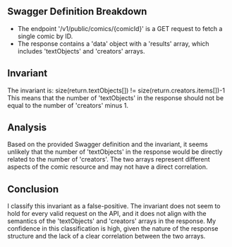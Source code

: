 ## Swagger Definition Breakdown
- The endpoint '/v1/public/comics/{comicId}' is a GET request to fetch a single comic by ID.
- The response contains a 'data' object with a 'results' array, which includes 'textObjects' and 'creators' arrays.

## Invariant
The invariant is: size(return.textObjects[]) != size(return.creators.items[])-1
This means that the number of 'textObjects' in the response should not be equal to the number of 'creators' minus 1.

## Analysis
Based on the provided Swagger definition and the invariant, it seems unlikely that the number of 'textObjects' in the response would be directly related to the number of 'creators'. The two arrays represent different aspects of the comic resource and may not have a direct correlation.

## Conclusion
I classify this invariant as a false-positive. The invariant does not seem to hold for every valid request on the API, and it does not align with the semantics of the 'textObjects' and 'creators' arrays in the response. My confidence in this classification is high, given the nature of the response structure and the lack of a clear correlation between the two arrays.
